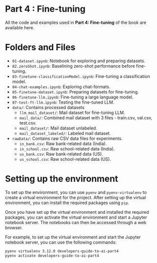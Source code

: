 # Part 4 : Fine-tuning

All the code and examples used in **Part 4: Fine-tuning** of the book are available here.


# Folders and Files
- `01-dataset.ipynb`: Notebook for exploring and preparing datasets.
- `02.zeroShot.ipynb`: Baselining zero-shot performance before fine-tuning.
- `03-finetune-classificationModel.ipynb`: Fine-tuning a classification model.
- `04-chat-examples.ipynb`: Exploring chat-formats.
- `05-finetune-dataset.ipynb`: Preparing datasets for fine-tuning.
- `06-finetune-llm.ipynb`: Fine-tuning a large language model.
- `07-test-ft-llm.ipynb`: Testing the fine-tuned LLM.
- `data/`: Contains processed datasets
    - `llm_mail_dataset/`: Mail dataset for fine-tuning LLM.
    - `mail_data/`: Combined mail dataset with 3 files - train.csv, val.csv, test.csv.
    - `mail_dataset/`: Mail dataset unlabeled.
    - `mail_dataset_labeled/`: Labeled mail dataset.
- `rawData/`: Contains raw CSV data files for experiments.
    - `in_bank.csv`: Raw bank-related data (India).
    - `in_school.csv`: Raw school-related data (India).
    - `us_bank.csv`: Raw bank-related data (US).
    - `us_school.csv`: Raw school-related data (US).

# Setting up the environment

To set up the environment, you can use `pyenv` and `pyenv-virtualenv` to create a virtual environment for the project. After setting up the virtual environment, you can install the required packages using `pip`.

Once you have set up the virtual environment and installed the required packages, you can activate the virtual environment and start a Jupyter notebook server. The notebooks can then be accessed through a web browser.

For example, to set up the virtual environment and start the Jupyter notebook server, you can use the following commands:

```bash
pyenv virtualenv 3.12.0 developers-guide-to-ai-part4
pyenv activate developers-guide-to-ai-part4
```

